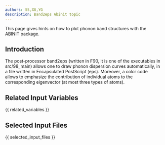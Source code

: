 ```yaml
---
authors: SS,XG,YG
description: Band2eps Abinit topic
---
```


This page gives hints on how to plot phonon band structures with the ABINIT package.

## Introduction

The post-processor band2eps (written in F90, it is one of the executables in
src/98_main) allows one to draw phonon dispersion curves automatically, in a
file written in Encapsulated PostScript (eps). Moreover, a color code allows
to emphasize the contribution of individual atoms to the corresponding
eigenvector (at most three types of atoms).


## Related Input Variables

{{ related_variables }}

## Selected Input Files

{{ selected_input_files }}

